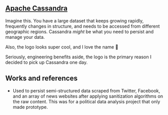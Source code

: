 ## [Apache Cassandra](https://cassandra.apache.org/)

Imagine this. You have a large dataset that keeps growing rapidly, frequently changes in structure, and needs to be accessed from different geographic regions. Cassandra *might* be what you need to persist and manage your data.

Also, the logo looks super cool, and I love the name 🤩

Seriously, engineering benefits aside, the logo is the primary reason I decided to pick up Cassandra one day.

## Works and references

- Used to persist semi-structured data scraped from Twitter, Facebook, and an array of news websites after applying sanitization algorithms on the raw content. This was for a political data analysis project that only made prototype.
